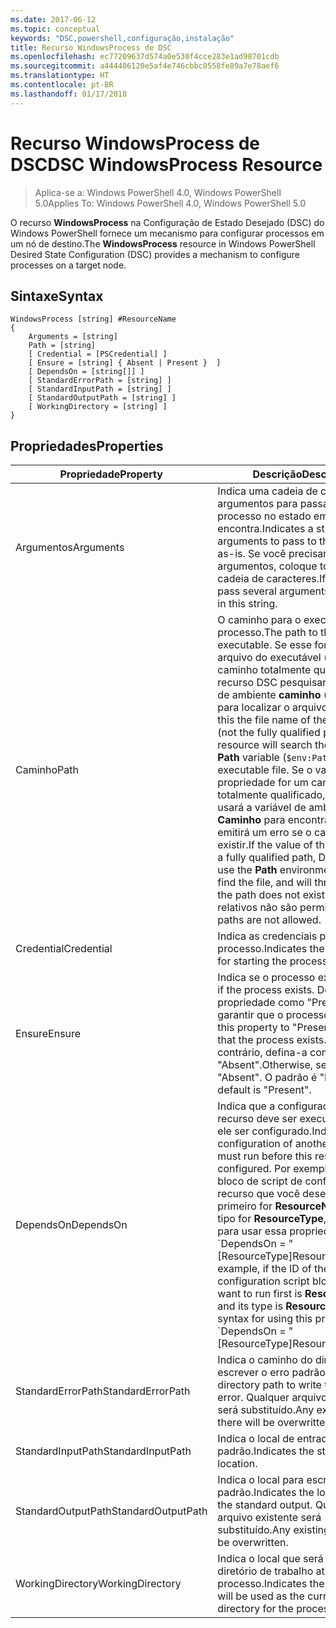 ```yaml
---
ms.date: 2017-06-12
ms.topic: conceptual
keywords: "DSC,powershell,configuração,instalação"
title: Recurso WindowsProcess de DSC
ms.openlocfilehash: ec77209637d574a0e530f4cce283e1ad98701cdb
ms.sourcegitcommit: a444406120e5af4e746cbbc0558fe89a7e78aef6
ms.translationtype: HT
ms.contentlocale: pt-BR
ms.lasthandoff: 01/17/2018
---
```

# <a name="dsc-windowsprocess-resource"></a><span data-ttu-id="7d702-103">Recurso WindowsProcess de DSC</span><span class="sxs-lookup"><span data-stu-id="7d702-103">DSC WindowsProcess Resource</span></span>

> <span data-ttu-id="7d702-104">Aplica-se a: Windows PowerShell 4.0, Windows PowerShell 5.0</span><span class="sxs-lookup"><span data-stu-id="7d702-104">Applies To: Windows PowerShell 4.0, Windows PowerShell 5.0</span></span>

<span data-ttu-id="7d702-105">O recurso **WindowsProcess** na Configuração de Estado Desejado (DSC) do Windows PowerShell fornece um mecanismo para configurar processos em um nó de destino.</span><span class="sxs-lookup"><span data-stu-id="7d702-105">The **WindowsProcess** resource in Windows PowerShell Desired State Configuration (DSC) provides a mechanism to configure processes on a target node.</span></span>

## <a name="syntax"></a><span data-ttu-id="7d702-106">Sintaxe</span><span class="sxs-lookup"><span data-stu-id="7d702-106">Syntax</span></span>

```
WindowsProcess [string] #ResourceName
{
    Arguments = [string]
    Path = [string]
    [ Credential = [PSCredential] ]
    [ Ensure = [string] { Absent | Present }  ]
    [ DependsOn = [string[]] ]
    [ StandardErrorPath = [string] ]
    [ StandardInputPath = [string] ]
    [ StandardOutputPath = [string] ]
    [ WorkingDirectory = [string] ]
}
```

## <a name="properties"></a><span data-ttu-id="7d702-107">Propriedades</span><span class="sxs-lookup"><span data-stu-id="7d702-107">Properties</span></span>
|  <span data-ttu-id="7d702-108">Propriedade</span><span class="sxs-lookup"><span data-stu-id="7d702-108">Property</span></span>  |  <span data-ttu-id="7d702-109">Descrição</span><span class="sxs-lookup"><span data-stu-id="7d702-109">Description</span></span>   | 
|---|---| 
| <span data-ttu-id="7d702-110">Argumentos</span><span class="sxs-lookup"><span data-stu-id="7d702-110">Arguments</span></span>| <span data-ttu-id="7d702-111">Indica uma cadeia de caracteres de argumentos para passar para o processo no estado em que se encontra.</span><span class="sxs-lookup"><span data-stu-id="7d702-111">Indicates a string of arguments to pass to the process as-is.</span></span> <span data-ttu-id="7d702-112">Se você precisar passar vários argumentos, coloque todos nessa cadeia de caracteres.</span><span class="sxs-lookup"><span data-stu-id="7d702-112">If you need to pass several arguments, put them all in this string.</span></span>| 
| <span data-ttu-id="7d702-113">Caminho</span><span class="sxs-lookup"><span data-stu-id="7d702-113">Path</span></span>| <span data-ttu-id="7d702-114">O caminho para o executável do processo.</span><span class="sxs-lookup"><span data-stu-id="7d702-114">The path to the process executable.</span></span> <span data-ttu-id="7d702-115">Se esse for o nome do arquivo do executável (não o caminho totalmente qualificado), o recurso DSC pesquisará a variável de ambiente **caminho** (`$env:Path`) para localizar o arquivo executável.</span><span class="sxs-lookup"><span data-stu-id="7d702-115">If this the file name of the executable (not the fully qualified path), the DSC resource will search the environment **Path** variable (`$env:Path`) to find the executable file.</span></span> <span data-ttu-id="7d702-116">Se o valor dessa propriedade for um caminho totalmente qualificado, o DSC não usará a variável de ambiente **Caminho** para encontrar o arquivo e emitirá um erro se o caminho não existir.</span><span class="sxs-lookup"><span data-stu-id="7d702-116">If the value of this property is a fully qualified path, DSC will not use the **Path** environment variable to find the file, and will throw an error if the path does not exist.</span></span> <span data-ttu-id="7d702-117">Caminhos relativos não são permitidos.</span><span class="sxs-lookup"><span data-stu-id="7d702-117">Relative paths are not allowed.</span></span>| 
| <span data-ttu-id="7d702-118">Credential</span><span class="sxs-lookup"><span data-stu-id="7d702-118">Credential</span></span>| <span data-ttu-id="7d702-119">Indica as credenciais para iniciar o processo.</span><span class="sxs-lookup"><span data-stu-id="7d702-119">Indicates the credentials for starting the process.</span></span>| 
| <span data-ttu-id="7d702-120">Ensure</span><span class="sxs-lookup"><span data-stu-id="7d702-120">Ensure</span></span>| <span data-ttu-id="7d702-121">Indica se o processo existe.</span><span class="sxs-lookup"><span data-stu-id="7d702-121">Indicates if the process exists.</span></span> <span data-ttu-id="7d702-122">Defina essa propriedade como "Present" para garantir que o processo exista.</span><span class="sxs-lookup"><span data-stu-id="7d702-122">Set this property to "Present" to ensure that the process exists.</span></span> <span data-ttu-id="7d702-123">Caso contrário, defina-a como "Absent".</span><span class="sxs-lookup"><span data-stu-id="7d702-123">Otherwise, set it to "Absent".</span></span> <span data-ttu-id="7d702-124">O padrão é "Present".</span><span class="sxs-lookup"><span data-stu-id="7d702-124">The default is "Present".</span></span>| 
| <span data-ttu-id="7d702-125">DependsOn</span><span class="sxs-lookup"><span data-stu-id="7d702-125">DependsOn</span></span> | <span data-ttu-id="7d702-126">Indica que a configuração de outro recurso deve ser executada antes de ele ser configurado.</span><span class="sxs-lookup"><span data-stu-id="7d702-126">Indicates that the configuration of another resource must run before this resource is configured.</span></span> <span data-ttu-id="7d702-127">Por exemplo, se a ID do bloco de script de configuração do recurso que você deseja executar primeiro for __ResourceName__ e seu tipo for __ResourceType__, a sintaxe para usar essa propriedade será \`DependsOn = "[ResourceType]ResourceName"\`\`.</span><span class="sxs-lookup"><span data-stu-id="7d702-127">For example, if the ID of the resource configuration script block that you want to run first is __ResourceName__ and its type is __ResourceType__, the syntax for using this property is \`DependsOn = "[ResourceType]ResourceName"\`\` .</span></span>| 
| <span data-ttu-id="7d702-128">StandardErrorPath</span><span class="sxs-lookup"><span data-stu-id="7d702-128">StandardErrorPath</span></span>| <span data-ttu-id="7d702-129">Indica o caminho do diretório para escrever o erro padrão.</span><span class="sxs-lookup"><span data-stu-id="7d702-129">Indicates the directory path to write the standard error.</span></span> <span data-ttu-id="7d702-130">Qualquer arquivo existente será substituído.</span><span class="sxs-lookup"><span data-stu-id="7d702-130">Any existing file there will be overwritten.</span></span>| 
| <span data-ttu-id="7d702-131">StandardInputPath</span><span class="sxs-lookup"><span data-stu-id="7d702-131">StandardInputPath</span></span>| <span data-ttu-id="7d702-132">Indica o local de entrada padrão.</span><span class="sxs-lookup"><span data-stu-id="7d702-132">Indicates the standard input location.</span></span>| 
| <span data-ttu-id="7d702-133">StandardOutputPath</span><span class="sxs-lookup"><span data-stu-id="7d702-133">StandardOutputPath</span></span>| <span data-ttu-id="7d702-134">Indica o local para escrever a saída padrão.</span><span class="sxs-lookup"><span data-stu-id="7d702-134">Indicates the location to write the standard output.</span></span> <span data-ttu-id="7d702-135">Qualquer arquivo existente será substituído.</span><span class="sxs-lookup"><span data-stu-id="7d702-135">Any existing file there will be overwritten.</span></span>| 
| <span data-ttu-id="7d702-136">WorkingDirectory</span><span class="sxs-lookup"><span data-stu-id="7d702-136">WorkingDirectory</span></span>| <span data-ttu-id="7d702-137">Indica o local que será usado como diretório de trabalho atual para o processo.</span><span class="sxs-lookup"><span data-stu-id="7d702-137">Indicates the location that will be used as the current working directory for the process.</span></span>| 

